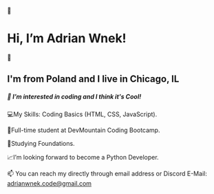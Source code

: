 👋<h1>Hi, I’m Adrian Wnek!</h1>👋

<h2>I'm from Poland and I live in Chicago, IL</h2>

<h5>👀 I’m interested in coding and I think it's Cool!</h5>
  
💻My Skills: Coding Basics (HTML, CSS, JavaScript).
  
📖Full-time student at DevMountain Coding Bootcamp.
  
🌱Studying Foundations.
  
📈I’m looking forward to become a Python Developer.
  
📫 You can reach my directly through email address or Discord
E-Mail: adrianwnek.code@gmail.com
<!---
AdrianWnek/AdrianWnek is a ✨ special ✨ repository because its `README.md` (this file) appears on your GitHub profile.
You can click the Preview link to take a look at your changes.
---></p>
